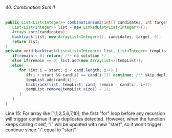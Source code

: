 
###### 40. Combination Sum II
```java
public List<List<Integer>> combinationSum2(int[] candidates, int target){
   List<List<Integer>> list = new LinkedList<List<Integer>>();
   Arrays.sort(candidates);
   backtrack(list, new ArrayList<Integer>(), candidates, target, 0);
   return list;
}
private void backtrack(List<List<Integer>> list, List<Integer> tempList, int[] cand, int remain, int start){
   if(remain < 0) return; /** no solution */
   else if(remain == 0) list.add(new ArrayList<>(tempList));
   else{
      for (int i = start; i < cand.length; i++) {
         if(i > start && cand[i] == cand[i-1]) continue; /** skip duplicates */
         tempList.add(cand[i]);
         backtrack(list, tempList, cand, remain - cand[i], i+1);
         tempList.remove(tempList.size() - 1);
      }
   }
}
```
Line 15: For array like [1,1,2,5,6,7,10], the first "for" loop before any recursion will trigger continue if any duplicates detected.
However, when the function keeps calling it self, "i" will be updated with new "start", so it won't trigger continue since "i" equal
to "start"
